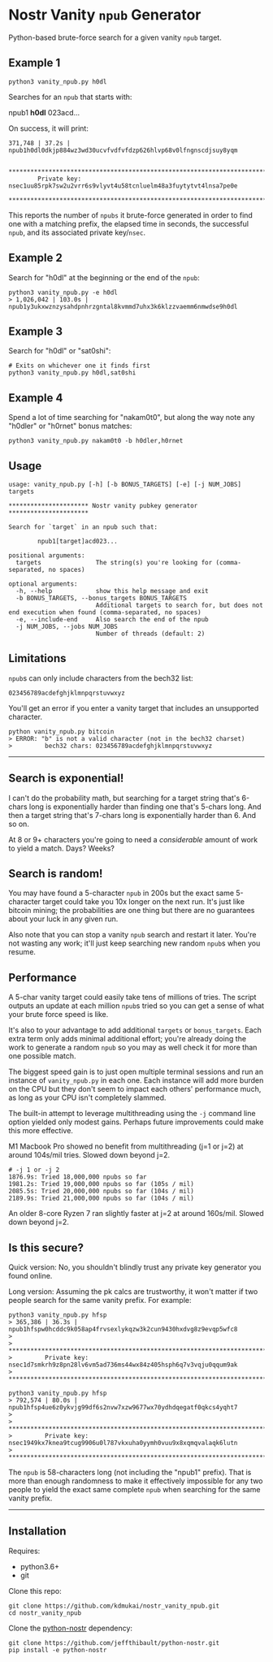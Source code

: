 # Nostr Vanity `npub` Generator

Python-based brute-force search for a given vanity `npub` target.


## Example 1
```
python3 vanity_npub.py h0dl
```

Searches for an `npub` that starts with:

npub1 <b>h0dl</b> 023acd...

On success, it will print:
```
371,748 | 37.2s | npub1h0dl0dkjp884wz3wd30ucvfvdfvfdzp626hlvp68v0lfngnscdjsuy8yqm

        ****************************************************************************
        Private key: nsec1uu85rpk7sw2u2vrr6s9vlyvt4u58tcnluelm48a3fuytytvt4lnsa7pe0e
        ****************************************************************************
```

This reports the number of `npubs` it brute-force generated in order to find one with a matching prefix, the elapsed time in seconds, the successful `npub`, and its associated private key/`nsec`.


## Example 2
Search for "h0dl" at the beginning or the end of the `npub`:
```
python3 vanity_npub.py -e h0dl
> 1,026,042 | 103.0s | npub1y3ukxwznzysahdpnhrzgntal8kvmmd7uhx3k6klzzvaemm6nmwdse9h0dl
```

## Example 3
Search for "h0dl" or "sat0shi":
```
# Exits on whichever one it finds first
python3 vanity_npub.py h0dl,sat0shi
```

## Example 4
Spend a lot of time searching for "nakam0t0", but along the way note any "h0dler" or "h0rnet" bonus matches:
```
python3 vanity_npub.py nakam0t0 -b h0dler,h0rnet
```

## Usage
```
usage: vanity_npub.py [-h] [-b BONUS_TARGETS] [-e] [-j NUM_JOBS] targets

********************** Nostr vanity pubkey generator **********************

Search for `target` in an npub such that:

        npub1[target]acd023...

positional arguments:
  targets               The string(s) you're looking for (comma-separated, no spaces)

optional arguments:
  -h, --help            show this help message and exit
  -b BONUS_TARGETS, --bonus_targets BONUS_TARGETS
                        Additional targets to search for, but does not end execution when found (comma-separated, no spaces)
  -e, --include-end     Also search the end of the npub
  -j NUM_JOBS, --jobs NUM_JOBS
                        Number of threads (default: 2)
```

## Limitations
`npub`s can only include characters from the bech32 list:
```
023456789acdefghjklmnpqrstuvwxyz
```

You'll get an error if you enter a vanity target that includes an unsupported character.
```
python vanity_npub.py bitcoin
> ERROR: "b" is not a valid character (not in the bech32 charset)
>         bech32 chars: 023456789acdefghjklmnpqrstuvwxyz
```

---


## Search is exponential!
I can't do the probability math, but searching for a target string that's 6-chars long is exponentially harder than finding one that's 5-chars long. And then a target string that's 7-chars long is exponentially harder than 6. And so on.

At 8 or 9+ characters you're going to need a *considerable* amount of work to yield a match. Days? Weeks?


## Search is random!
You may have found a 5-character `npub` in 200s but the exact same 5-character target could take you 10x longer on the next run. It's just like bitcoin mining; the probabilities are one thing but there are no guarantees about your luck in any given run.

Also note that you can stop a vanity `npub` search and restart it later. You're not wasting any work; it'll just keep searching new random `npub`s when you resume.


## Performance
A 5-char vanity target could easily take tens of millions of tries. The script outputs an update at each million `npub`s tried so you can get a sense of what your brute force speed is like.

It's also to your advantage to add additional `targets` or `bonus_targets`. Each extra term only adds minimal additional effort; you're already doing the work to generate a random `npub` so you may as well check it for more than one possible match.

The biggest speed gain is to just open multiple terminal sessions and run an instance of `vanity_npub.py` in each one. Each instance will add more burden on the CPU but they don't seem to impact each others' performance much, as long as your CPU isn't completely slammed.

The built-in attempt to leverage multithreading using the `-j` command line option yielded only modest gains. Perhaps future improvements could make this more effective.

M1 Macbook Pro showed no benefit from multithreading (j=1 or j=2) at around 104s/mil tries. Slowed down beyond j=2.
```
# -j 1 or -j 2
1876.9s: Tried 18,000,000 npubs so far
1981.2s: Tried 19,000,000 npubs so far (105s / mil)
2085.5s: Tried 20,000,000 npubs so far (104s / mil)
2189.9s: Tried 21,000,000 npubs so far (104s / mil)
```

An older 8-core Ryzen 7 ran slightly faster at j=2 at around 160s/mil. Slowed down beyond j=2.



## Is this secure?
Quick version: No, you shouldn't blindly trust any private key generator you found online.

Long version: Assuming the pk calcs are trustworthy, it won't matter if two people search for the same vanity prefix. For example:

```
python3 vanity_npub.py hfsp
> 365,386 | 36.3s | npub1hfspw0hcddc9k058ap4frvsexlykqzw3k2cun9430hxdvg8z9evqp5wfc8
>
>         ****************************************************************************
>         Private key: nsec1d7smkrh9z8pn28lv6vm5ad736ms44wx84z405hsph6q7v3vqju0qqum9ak
>         ****************************************************************************

python3 vanity_npub.py hfsp
> 792,574 | 80.0s | npub1hfsp4ue6z0ykvjg99df6s2nvw7xzw9677wx70ydhdqegatf0qkcs4yqht7
>
>         ****************************************************************************
>         Private key: nsec1949kx7knea9tcug9906u0l787vkxuha0yymh0vuu9x8xqmqvalaqk6lutn
>         ****************************************************************************
```

The `npub` is 58-characters long (not including the "npub1" prefix). That is more than enough randomness to make it effectively impossible for any two people to yield the exact same complete `npub` when searching for the same vanity prefix.

---

## Installation
Requires:
* python3.6+
* git

Clone this repo:
```
git clone https://github.com/kdmukai/nostr_vanity_npub.git
cd nostr_vanity_npub
```

Clone the [python-nostr](https://github.com/jeffthibault/python-nostr) dependency:
```
git clone https://github.com/jeffthibault/python-nostr.git
pip install -e python-nostr
```
